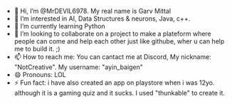 - 👋 Hi, I’m @MrDEVIL6978. My real name is Garv Mittal
- 👀 I’m interested in AI, Data Structures & neurons, Java, c++.
- 🌱 I’m currently learning Python
- 💞️ I’m looking to collaborate on a project to make a plateform where people can come and help each other just like githube, wher u can help me to build it. ;) 
- 📫 How to reach me: You can cantact me at Discord, My nickname: "NotCreative". My username: "ayin_baigen"
- 😄 Pronouns: LOL
- ⚡ Fun fact: i have also created an app on playstore when i was 12yo. although it is a gaming quiz and it sucks. I used "thunkable" to create it.            

<!---
MrDEVIL6978/MrDEVIL6978 is a ✨ special ✨ repository because its `README.md` (this file) appears on your GitHub profile.
You can click the Preview link to take a look at your changes.
--->

